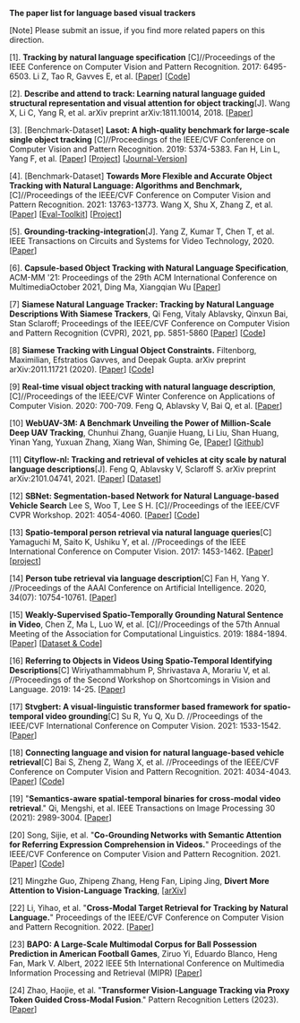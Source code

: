 **The paper list for language based visual trackers**

[Note] Please submit an issue, if you find more related papers on this direction. 

[1]. **Tracking by natural language specification**
[C]//Proceedings of the IEEE Conference on Computer Vision and Pattern Recognition. 2017: 6495-6503. Li Z, Tao R, Gavves E, et al. 
[[Paper](http://openaccess.thecvf.com/content_cvpr_2017/papers/Li_Tracking_by_Natural_CVPR_2017_paper.pdf)] [[Code](https://github.com/zhenyangli/lang-tracker)]

[2]. **Describe and attend to track: Learning natural language guided structural representation and visual attention for object tracking**[J]. 
Wang X, Li C, Yang R, et al. 
arXiv preprint arXiv:1811.10014, 2018.
[[Paper](https://arxiv.org/pdf/1811.10014)] 

[3]. [Benchmark-Dataset] **Lasot: A high-quality benchmark for large-scale single object tracking**
[C]//Proceedings of the IEEE/CVF Conference on Computer Vision and Pattern Recognition. 2019: 5374-5383.
Fan H, Lin L, Yang F, et al. 
[[Paper](https://openaccess.thecvf.com/content_CVPR_2019/papers/Fan_LaSOT_A_High-Quality_Benchmark_for_Large-Scale_Single_Object_Tracking_CVPR_2019_paper.pdf)] 
[[Project](http://vision.cs.stonybrook.edu/~lasot/)] 
[[Journal-Version](https://link.springer.com/article/10.1007/s11263-020-01387-y)]

[4]. [Benchmark-Dataset] **Towards More Flexible and Accurate Object Tracking with Natural Language: Algorithms and Benchmark,**
[C]//Proceedings of the IEEE/CVF Conference on Computer Vision and Pattern Recognition. 2021: 13763-13773.
Wang X, Shu X, Zhang Z, et al. 
[[Paper](https://openaccess.thecvf.com/content/CVPR2021/papers/Wang_Towards_More_Flexible_and_Accurate_Object_Tracking_With_Natural_Language_CVPR_2021_paper.pdf)]
[[Eval-Toolkit](https://sites.google.com/view/langtrackbenchmark/)]
[[Project](https://github.com/wangxiao5791509/TNL2K_evaluation_toolkit)]

[5]. **Grounding-tracking-integration**[J]. 
Yang Z, Kumar T, Chen T, et al. 
IEEE Transactions on Circuits and Systems for Video Technology, 2020.
[[Paper](https://ieeexplore.ieee.org/abstract/document/9261416/)]


[6]. **Capsule-based Object Tracking with Natural Language Specification**, 
ACM-MM '21: Proceedings of the 29th ACM International Conference on MultimediaOctober 2021, 
Ding Ma, Xiangqian Wu [[Paper](https://dl.acm.org/doi/abs/10.1145/3474085.3475349)] 

[7] **Siamese Natural Language Tracker: Tracking by Natural Language Descriptions With Siamese Trackers**, 
Qi Feng, Vitaly Ablavsky, Qinxun Bai, Stan Sclaroff; 
Proceedings of the IEEE/CVF Conference on Computer Vision and Pattern Recognition (CVPR), 2021, pp. 5851-5860
[[Paper](https://openaccess.thecvf.com/content/CVPR2021/papers/Feng_Siamese_Natural_Language_Tracker_Tracking_by_Natural_Language_Descriptions_With_CVPR_2021_paper.pdf)]
[[Code](https://github.com/fredfung007/snlt)]

[8] **Siamese Tracking with Lingual Object Constraints.**
Filtenborg, Maximilian, Efstratios Gavves, and Deepak Gupta. 
arXiv preprint arXiv:2011.11721 (2020).
[[Paper](https://arxiv.org/pdf/2011.11721.pdf)]
[[Code](https://github.com/CMFiltenborg/lingually_constrained_tracking)] 

[9] **Real-time visual object tracking with natural language description**, 
[C]//Proceedings of the IEEE/CVF Winter Conference on Applications of Computer Vision. 2020: 700-709.
Feng Q, Ablavsky V, Bai Q, et al. 
[[Paper](http://openaccess.thecvf.com/content_WACV_2020/html/Feng_Real-time_Visual_Object_Tracking_with_Natural_Language_Description_WACV_2020_paper.html)]

[10] **WebUAV-3M: A Benchmark Unveiling the Power of Million-Scale Deep UAV Tracking**, 
Chunhui Zhang, Guanjie Huang, Li Liu, Shan Huang, Yinan Yang, Yuxuan Zhang, Xiang Wan, Shiming Ge, 
[[Paper](https://arxiv.org/pdf/2201.07425.pdf)] 
[[Github](https://github.com/983632847/WebUAV-3M)]

[11] **Cityflow-nl: Tracking and retrieval of vehicles at city scale by natural language descriptions**[J]. 
Feng Q, Ablavsky V, Sclaroff S. arXiv preprint arXiv:2101.04741, 2021.
[[Paper](https://arxiv.org/pdf/2101.04741.pdf)]
[[Dataset](https://github.com/fredfung007/cityflow-nl)]

[12] **SBNet: Segmentation-based Network for Natural Language-based Vehicle Search**
Lee S, Woo T, Lee S H. [C]//Proceedings of the IEEE/CVF CVPR Workshop. 2021: 4054-4060.
[[Paper](https://openaccess.thecvf.com/content/CVPR2021W/AICity/papers/Lee_SBNet_Segmentation-Based_Network_for_Natural_Language-Based_Vehicle_Search_CVPRW_2021_paper.pdf)]
[[Code](https://github.com/lsrock1/nlp_search)]

[13] **Spatio-temporal person retrieval via natural language queries**[C] 
Yamaguchi M, Saito K, Ushiku Y, et al. //Proceedings of the IEEE International Conference on Computer Vision. 2017: 1453-1462.
[[Paper](https://openaccess.thecvf.com/content_ICCV_2017/papers/Yamaguchi_Spatio-Temporal_Person_Retrieval_ICCV_2017_paper.pdf)] 
[[project](https://www.mi.t.u-tokyo.ac.jp/projects/person_search)] 

[14] **Person tube retrieval via language description**[C]
Fan H, Yang Y. //Proceedings of the AAAI Conference on Artificial Intelligence. 2020, 34(07): 10754-10761.
[[Paper](https://ojs.aaai.org/index.php/AAAI/article/download/6704/6558)] 

[15] **Weakly-Supervised Spatio-Temporally Grounding Natural Sentence in Video**, 
Chen Z, Ma L, Luo W, et al. [C]//Proceedings of the 57th Annual Meeting of the Association for Computational Linguistics. 2019: 1884-1894. 
[[Paper](https://arxiv.org/pdf/1906.02549.pdf)]
[[Dataset & Code](https://github.com/zfchenUnique/WSSTG)]
 
[16] **Referring to Objects in Videos Using Spatio-Temporal Identifying Descriptions**[C]
Wiriyathammabhum P, Shrivastava A, Morariu V, et al. //Proceedings of the Second Workshop on Shortcomings in Vision and Language. 2019: 14-25. 
[[Paper](https://arxiv.org/pdf/1904.03885.pdf)] 

[17] **Stvgbert: A visual-linguistic transformer based framework for spatio-temporal video grounding**[C]
Su R, Yu Q, Xu D. //Proceedings of the IEEE/CVF International Conference on Computer Vision. 2021: 1533-1542. 
[[Paper](https://openaccess.thecvf.com/content/ICCV2021/papers/Su_STVGBert_A_Visual-Linguistic_Transformer_Based_Framework_for_Spatio-Temporal_Video_Grounding_ICCV_2021_paper.pdf)] 

[18] **Connecting language and vision for natural language-based vehicle retrieval**[C]
Bai S, Zheng Z, Wang X, et al. //Proceedings of the IEEE/CVF Conference on Computer Vision and Pattern Recognition. 2021: 4034-4043. 
[[Paper](https://openaccess.thecvf.com/content/CVPR2021W/AICity/papers/Bai_Connecting_Language_and_Vision_for_Natural_Language-Based_Vehicle_Retrieval_CVPRW_2021_paper.pdf)] 
[[Code](https://github.com/ShuaiBai623/AIC2021-T5-CLV)]

[19] "**Semantics-aware spatial-temporal binaries for cross-modal video retrieval**." 
Qi, Mengshi, et al. IEEE Transactions on Image Processing 30 (2021): 2989-3004.
[[Paper](https://ieeexplore.ieee.org/stamp/stamp.jsp?tp=&arnumber=9351755)]


[20] Song, Sijie, et al. "**Co-Grounding Networks with Semantic Attention for Referring Expression Comprehension in Videos.**" Proceedings of the IEEE/CVF Conference on Computer Vision and Pattern Recognition. 2021. [[Paper](https://openaccess.thecvf.com/content/CVPR2021/papers/Song_Co-Grounding_Networks_With_Semantic_Attention_for_Referring_Expression_Comprehension_in_CVPR_2021_paper.pdf)] [[Code](https://github.com/SijieSong/CVPR21-Cogrounding_semantic_attention)]

[21] Mingzhe Guo, Zhipeng Zhang, Heng Fan, Liping Jing, **Divert More Attention to Vision-Language Tracking**, [[arXiv](https://arxiv.org/abs/2207.01076)] 

[22] Li, Yihao, et al. "**Cross-Modal Target Retrieval for Tracking by Natural Language.**" Proceedings of the IEEE/CVF Conference on Computer Vision and Pattern Recognition. 2022. [[Paper](https://openaccess.thecvf.com/content/CVPR2022W/ODRUM/papers/Li_Cross-Modal_Target_Retrieval_for_Tracking_by_Natural_Language_CVPRW_2022_paper.pdf)]

[23] **BAPO: A Large-Scale Multimodal Corpus for Ball Possession Prediction in American Football Games**, Ziruo Yi, Eduardo Blanco, Heng Fan, Mark V. Albert, 2022 IEEE 5th International Conference on Multimedia Information Processing and Retrieval (MIPR)
 [[Paper](https://ieeexplore.ieee.org/stamp/stamp.jsp?tp=&arnumber=9874586)]  
 
[24] Zhao, Haojie, et al. "**Transformer Vision-Language Tracking via Proxy Token Guided Cross-Modal Fusion**." Pattern Recognition Letters (2023).  
[[Paper](https://www.sciencedirect.com/science/article/pii/S0167865523000545)]























































